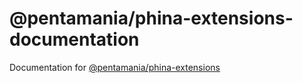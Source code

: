 @pentamania/phina-extensions-documentation
===

Documentation for [@pentamania/phina-extensions](https://github.com/pentamania/phina-extensions)

